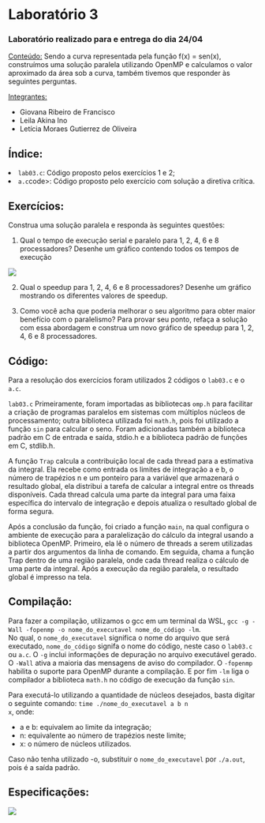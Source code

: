 <h1>Laboratório 3</h1>

<h3>Laboratório realizado para e entrega do dia 24/04</h3>

<ins>Conteúdo:</ins> Sendo a curva representada pela função f(x) = sen(x), construímos uma solução paralela utilizando OpenMP e calculamos o valor aproximado da área sob a curva, também tivemos que responder às seguintes perguntas.

<ins>Integrantes:</ins>
- Giovana Ribeiro de Francisco
- Leila Akina Ino
- Letícia Moraes Gutierrez de Oliveira

<h2>Índice:</h2>
  <li><code>lab03.c</code>: Código proposto pelos exercícios 1 e 2;
  <li><code>a.c</code>code>: Código proposto pelo exercício com solução a diretiva crítica.</li>

<h2>Exercícios:</h2>
Construa uma solução paralela e responda às seguintes questões:

1. Qual o tempo de execução serial e paralelo para 1, 2, 4, 6 e 8 processadores? Desenhe um gráfico contendo todos os tempos de execução

<img src = "https://github.com/giovanaribeirodefrancisco/Computa-o-Paralela/assets/161640729/8c1821ce-3c94-48e4-aa4c-36d63ac975ff">

2. Qual o speedup para 1, 2, 4, 6 e 8 processadores? Desenhe um gráfico mostrando os diferentes valores de speedup.

3. Como você acha que poderia melhorar o seu algoritmo para obter maior benefício com o paralelismo? Para provar seu ponto, refaça a solução com essa abordagem e construa um novo gráfico de speedup para 1, 2, 4, 6 e 8 processadores.


<h2>Código:</h2>
Para a resolução dos exercícios foram utilizados 2 códigos o <code>lab03.c</code> e o <code>a.c</code>.

<code>lab03.c</code>
Primeiramente, foram importadas as bibliotecas <code>omp.h</code> para facilitar a criação de programas paralelos em sistemas com múltiplos núcleos de processamento; outra biblioteca utilizada foi <code>math.h</code>, pois foi utilizado a função <code>sin</code> para calcular o seno. Foram adicionadas também a biblioteca padrão em C de entrada e saída, stdio.h e a biblioteca padrão de funções em C, stdlib.h.

A função <code>Trap</code> calcula a contribuição local de cada thread para a estimativa da integral. Ela recebe como entrada os limites de integração a e b, o número de trapézios n e um ponteiro para a variável que armazenará o resultado global, ela distribui a tarefa de calcular a integral entre os threads disponíveis. Cada thread calcula uma parte da integral para uma faixa específica do intervalo de integração e depois atualiza o resultado global de forma segura.

Após a conclusão da função, foi criado a função <code>main</code>, na qual configura o ambiente de execução para a paralelização do cálculo da integral usando a biblioteca OpenMP. Primeiro, ela lê o número de threads a serem utilizadas a partir dos argumentos da linha de comando. Em seguida, chama a função Trap dentro de uma região paralela, onde cada thread realiza o cálculo de uma parte da integral. Após a execução da região paralela, o resultado global é impresso na tela.


<h2>Compilação:</h2>
Para fazer a compilação, utilizamos o gcc em um terminal da WSL, <code>gcc -g - Wall -fopenmp -o nome_do_executavel nome_do_código -lm</code>.
<br>
No qual, o <code>nome_do_executavel</code> significa o nome do arquivo que será executado, <code>nome_do_código</code> signifa o nome do código, neste caso o <code>lab03.c</code> ou <code>a.c</code>. O <code>-g</code> inclui informações de depuração no arquivo executável gerado. O <code>-Wall</code> ativa a maioria das mensagens de aviso do compilador. O <code>-fopenmp</code> habilita o suporte para OpenMP durante a compilação. E por fim <code>-lm</code> liga o compilador a biblioteca <code>math.h</code> no código de execução da função <code>sin</code>.

Para executá-lo utilizando a quantidade de núcleos desejados, basta digitar o seguinte comando: <code>time ./nome_do_executavel a b n x</code>, onde:
  - a e b: equivalem ao limite da integração;
  - n: equivalente ao número de trapézios neste limite;
  - x: o número de núcleos utilizados.

Caso não tenha utilizado -o, substituir o <code>nome_do_executavel</code> por <code>./a.out</code>, pois é a saída padrão. 


<h2>Especificações:</h2>
<img src = "https://github.com/giovanaribeirodefrancisco/Computa-o-Paralela/assets/161640729/15f47fb8-22dd-4004-af91-81fef86a238e"
> 

